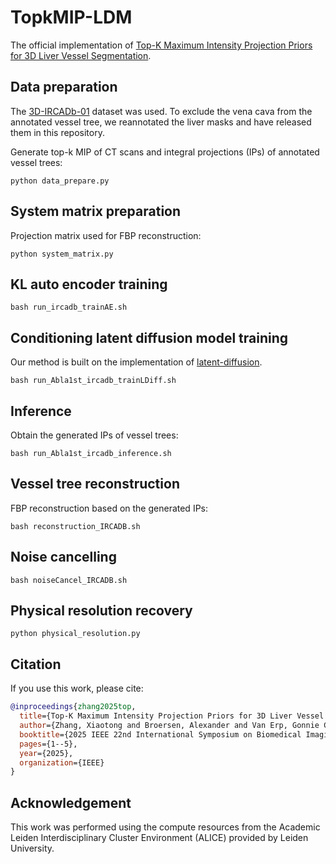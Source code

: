 # TopkMIP-LDM
The official implementation of [Top-K Maximum Intensity Projection Priors for 3D Liver Vessel Segmentation](https://arxiv.org/pdf/2503.03367v1.pdf).

## Data preparation
The [3D-IRCADb-01](https://www.ircad.fr/research/data-sets/liver-segmentation-3d-ircadb-01/) dataset was used. To exclude the vena cava from the annotated vessel tree, we reannotated the liver masks and have released them in this repository.

Generate top-k MIP of CT scans and integral projections (IPs) of annotated vessel trees:

`python data_prepare.py`

## System matrix preparation
Projection matrix used for FBP reconstruction:

`python system_matrix.py`

## KL auto encoder training
`bash run_ircadb_trainAE.sh`

## Conditioning latent diffusion model training
Our method is built on the implementation of [latent-diffusion](https://github.com/CompVis/latent-diffusion).

`bash run_Abla1st_ircadb_trainLDiff.sh`

## Inference
Obtain the generated IPs of vessel trees:

`bash run_Abla1st_ircadb_inference.sh`

## Vessel tree reconstruction
FBP reconstruction based on the generated IPs:

`bash reconstruction_IRCADB.sh`

## Noise cancelling
`bash noiseCancel_IRCADB.sh`

## Physical resolution recovery
`python physical_resolution.py`

## Citation
If you use this work, please cite:
```bibtex
@inproceedings{zhang2025top,
  title={Top-K Maximum Intensity Projection Priors for 3D Liver Vessel Segmentation},
  author={Zhang, Xiaotong and Broersen, Alexander and Van Erp, Gonnie CM and Pintea, Silvia L and Dijkstra, Jouke},
  booktitle={2025 IEEE 22nd International Symposium on Biomedical Imaging (ISBI)},
  pages={1--5},
  year={2025},
  organization={IEEE}
}
```

## Acknowledgement

This work was performed using the compute resources from the Academic Leiden Interdisciplinary Cluster Environment (ALICE) provided by Leiden University.

